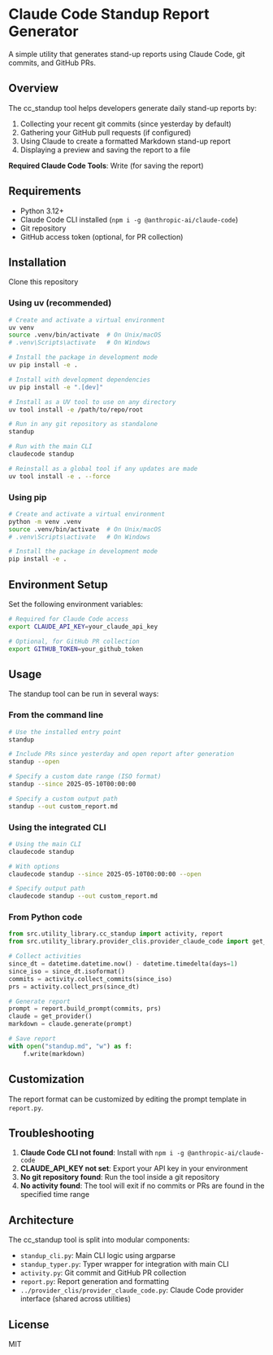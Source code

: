 # Claude Code Standup Report Generator

A simple utility that generates stand-up reports using Claude Code, git commits, and GitHub PRs.

## Overview

The cc_standup tool helps developers generate daily stand-up reports by:

1. Collecting your recent git commits (since yesterday by default)
2. Gathering your GitHub pull requests (if configured)
3. Using Claude to create a formatted Markdown stand-up report
4. Displaying a preview and saving the report to a file

**Required Claude Code Tools**: Write (for saving the report)

## Requirements

- Python 3.12+
- Claude Code CLI installed (`npm i -g @anthropic-ai/claude-code`)
- Git repository
- GitHub access token (optional, for PR collection)

## Installation

Clone this repository

### Using uv (recommended)

```bash
# Create and activate a virtual environment
uv venv
source .venv/bin/activate  # On Unix/macOS
# .venv\Scripts\activate   # On Windows

# Install the package in development mode
uv pip install -e .

# Install with development dependencies
uv pip install -e ".[dev]"

# Install as a UV tool to use on any directory
uv tool install -e /path/to/repo/root

# Run in any git repository as standalone
standup

# Run with the main CLI
claudecode standup

# Reinstall as a global tool if any updates are made
uv tool install -e . --force
```

### Using pip

```bash
# Create and activate a virtual environment
python -m venv .venv
source .venv/bin/activate  # On Unix/macOS
# .venv\Scripts\activate   # On Windows

# Install the package in development mode
pip install -e .
```

## Environment Setup

Set the following environment variables:

```bash
# Required for Claude Code access
export CLAUDE_API_KEY=your_claude_api_key

# Optional, for GitHub PR collection
export GITHUB_TOKEN=your_github_token
```

## Usage

The standup tool can be run in several ways:

### From the command line

```bash
# Use the installed entry point
standup

# Include PRs since yesterday and open report after generation
standup --open

# Specify a custom date range (ISO format)
standup --since 2025-05-10T00:00:00

# Specify a custom output path
standup --out custom_report.md
```

### Using the integrated CLI

```bash
# Using the main CLI
claudecode standup

# With options
claudecode standup --since 2025-05-10T00:00:00 --open

# Specify output path
claudecode standup --out custom_report.md
```

### From Python code

```python
from src.utility_library.cc_standup import activity, report
from src.utility_library.provider_clis.provider_claude_code import get_provider

# Collect activities
since_dt = datetime.datetime.now() - datetime.timedelta(days=1)
since_iso = since_dt.isoformat()
commits = activity.collect_commits(since_iso)
prs = activity.collect_prs(since_dt)

# Generate report
prompt = report.build_prompt(commits, prs)
claude = get_provider()
markdown = claude.generate(prompt)

# Save report
with open("standup.md", "w") as f:
    f.write(markdown)
```

## Customization

The report format can be customized by editing the prompt template in `report.py`.

## Troubleshooting

1. **Claude Code CLI not found**: Install with `npm i -g @anthropic-ai/claude-code`
2. **CLAUDE_API_KEY not set**: Export your API key in your environment
3. **No git repository found**: Run the tool inside a git repository
4. **No activity found**: The tool will exit if no commits or PRs are found in the specified time range

## Architecture

The cc_standup tool is split into modular components:

- `standup_cli.py`: Main CLI logic using argparse
- `standup_typer.py`: Typer wrapper for integration with main CLI
- `activity.py`: Git commit and GitHub PR collection
- `report.py`: Report generation and formatting
- `../provider_clis/provider_claude_code.py`: Claude Code provider interface (shared across utilities)

## License

MIT
